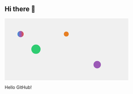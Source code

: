 ## Hi there 👋
<svg width="400" height="200" viewBox="0 0 400 200" xmlns="http://www.w3.org/2000/svg">
  <defs>
    <linearGradient id="gradient" x1="0%" y1="0%" x2="100%" y2="0%">
      <stop offset="0%" stop-color="#3498db" />
      <stop offset="50%" stop-color="#9b59b6" />
      <stop offset="100%" stop-color="#e74c3c" />
    </linearGradient>
  </defs>
  
  <!-- 背景 -->
  <rect width="400" height="200" fill="#f0f0f0" />
  
  <!-- 动态粒子效果 -->
  <circle cx="50" cy="50" r="10" fill="url(#gradient)">
    <animate attributeName="cx" values="50;350;50" dur="15s" repeatCount="indefinite" />
    <animate attributeName="cy" values="50;150;50" dur="10s" repeatCount="indefinite" />
    <animate attributeName="r" values="10;20;10" dur="5s" repeatCount="indefinite" />
  </circle>
  
  <circle cx="100" cy="100" r="15" fill="#2ecc71">
    <animate attributeName="cx" values="100;300;100" dur="12s" repeatCount="indefinite" />
    <animate attributeName="cy" values="100;50;100" dur="8s" repeatCount="indefinite" />
  </circle>
  
  <circle cx="200" cy="50" r="8" fill="#e67e22">
    <animate attributeName="cx" values="200;100;200;300;200" dur="18s" repeatCount="indefinite" />
    <animate attributeName="cy" values="50;150;50" dur="14s" repeatCount="indefinite" />
  </circle>
  
  <circle cx="300" cy="150" r="12" fill="#9b59b6">
    <animate attributeName="cx" values="300;200;300" dur="10s" repeatCount="indefinite" />
    <animate attributeName="cy" values="150;100;150" dur="6s" repeatCount="indefinite" />
    <animate attributeName="r" values="12;5;12" dur="7s" repeatCount="indefinite" />
  </circle>
  
  <!-- 你的名字或标语 -->
  <text x="200" y="120" font-family="Arial" font-size="24" text-anchor="middle" fill="#333">Hello GitHub!</text>
  
  <!-- 小装饰线 -->
  <line x1="150" y1="140" x2="250" y2="140" stroke="url(#gradient)" stroke-width="2">
    <animate attributeName="x1" values="150;100;150" dur="15s" repeatCount="indefinite" />
    <animate attributeName="x2" values="250;300;250" dur="15s" repeatCount="indefinite" />
  </line>
</svg>

<!--
**laoliandekeren/laoliandekeren** is a ✨ _special_ ✨ repository because its `README.md` (this file) appears on your GitHub profile.

Here are some ideas to get you started:

- 🌱 I’m currently studying at BIBS in China

